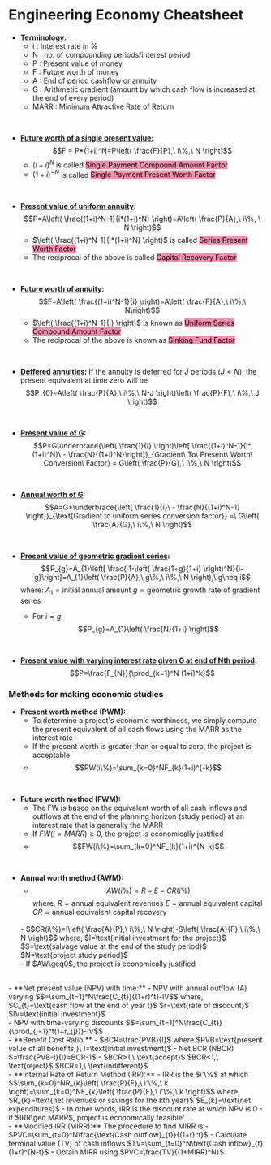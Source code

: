 # Engineering Economy Cheatsheet

- **<u>Terminology</u>:**
	- i : Interest rate in %
	- N : no. of compounding periods/interest period
	- P : Present value of money
	- F : Future worth of money
	- A : End of period cashflow or annuity
	- G : Arithmetic gradient (amount by which cash flow is increased at the end of every period)
	- MARR : Minimum Attractive Rate of Return

<br />

- **<u>Future worth of a single present value:</u>**
	$$F = P*(1+i)^N=P\left( \frac{F}{P},\ i\%,\ N \right)$$ 
	- $(i+i)^N$ is called <mark style="background: #FF5582A6;">Single Payment Compound Amount Factor</mark>
	- $(1+i)^{-N}$ is called <mark style="background: #FF5582A6;">Single Payment Present Worth Factor</mark>

<br />


- **<u>Present value of uniform annuity</u>:**
	$$P=A\left( \frac{(1+i)^N-1}{i*(1+i)^N} \right)=A\left( \frac{P}{A},\ i\%, \ N \right)$$
	- $\left( \frac{(1+i)^N-1}{i*(1+i)^N} \right)$ is called <mark style="background: #FF5582A6;">Series Present Worth Factor</mark>
	- The reciprocal of the above is called <mark style="background: #FF5582A6;">Capital Recovery Factor</mark>

<br />


- **<u>Future worth of annuity</u>:**
	$$F=A\left( \frac{(1+i)^N-1}{i} \right)=A\left( \frac{F}{A},\ i\%,\ N\right)$$
	- $\left( \frac{(1+i)^N-1}{i} \right)$ is known as <mark style="background: #FF5582A6;">Uniform Series Compound Amount Factor</mark>
	- The reciprocal of the above is known as <mark style="background: #FF5582A6;">Sinking Fund Factor</mark>

<br />

- **<u>Deffered annuities</u>:**
	If the annuity is deferred for $J$ periods $(J < N)$, the present equivalent at time zero will be $$P_{0}=A\left( \frac{P}{A},\ i\%,\ N-J \right)\left( \frac{P}{F},\ i\%,\ J \right)$$

<br />


- **<u>Present value of G</u>:**
	$$P=G\underbrace{\left( \frac{1}{i} \right)\left[ \frac{(1+i)^N-1}{i*(1+i)^N}\ -  \frac{N}{(1+i)^N}\right]}_{Gradient\ To\ Present\ Worth\ Conversion\ Factor} = G\left( \frac{P}{G},\ i\%,\ N \right)$$

<br />


- **<u>Annual worth of G</u>:**
	$$A=G*\underbrace{\left[ \frac{1}{i}\ - \frac{N}{(1+i)^N-1} \right]}_{\text{Gradient to uniform series conversion factor}} =\  G\left( \frac{A}{G},\ i\%,\ N \right)$$

<br />


- **<u>Present value of geometric gradient series</u>:**
	$$P_{g}=A_{1}\left[ \frac{ 1-\left( \frac{1+g}{1+i} \right)^N}{i-g}\right]=A_{1}\left( \frac{P}{A},\ g\%,\ i\%,\ N \right),\ g\neq i$$
	where:
		$A_1 = \text{initial annual amount}$
		$g = \text{geometric growth rate of gradient series}$

	- For $i=g$
		$$P_{g}=A_{1}\left( \frac{N}{1+i} \right)$$

<br />

- **<u>Present value with varying interest rate given G at end of Nth period</u>:**
	$$P=\frac{F_{N}}{\prod_{k=1}^N (1+i)^k}$$

### Methods for making economic studies

- **Present worth method (PWM):**
	- To determine a project's economic worthiness, we simply compute the present equivalent of all cash flows using the MARR as the interest rate
	- If the present worth is greater than or equal to zero, the project is acceptable
	- $$PW(i\%)=\sum_{k=0}^NF_{k}(1+i)^{-k}$$
<br />


- **Future worth method (FWM):**
	- The FW is based on the equivalent worth of all cash inflows and outflows at the end of the planning horizon (study period) at an interest rate that is generally the MARR
	- If $FW(i=MARR)\geq0$, the project is economically justified
	- $$FW(i\%)=\sum_{k=0}^NF_{k}(1+i)^{N-k}$$

<br />

- **Annual worth method (AWM):**
	- $$AW(i\%)=R-E-CR(i\%)$$
	where, $R=\text{annual equivalent revenues}$
	$E=\text{annual equivalent capital}$
	$CR=\text{annual equivalent capital recovery}$
	<br>
	- $$CR(i\%)=I\left( \frac{A}{P},\ i\%,\ N \right)-S\left( \frac{A}{F},\ i\%,\ N \right)$$
	where, $I=\text{initial investment for the project}$
	$S=\text{salvage value at the end of the study period}$
	$N=\text{project study period}$
	<br>
	- If $AW\geq0$, the project is economically justified
<br>
- **Net present value (NPV) with time:**
	- NPV with annual outflow (A) varying
		$$=\sum_{t=1}^N\frac{C_{t}}{(1+r)^t}-IV$$
		where, $C_{t}=\text{cash flow at the end of year t}$
		$r=\text{rate of discount}$
		$IV=\text{initial investment}$
	<br>
	- NPV with time-varying discounts
		$$=\sum_{t=1}^N\frac{C_{t}}{\prod_{j=1}^t(1+r_{j})}-IV$$
<br>
- **Benefit Cost Ratio:**
	- $BCR=\frac{PVB}{I}$ where $PVB=\text{present value of all benefits,}\ I=\text{initial investment}$
	- Net BCR (NBCR) $=\frac{PVB-I}{I}=BCR-1$
	- $BCR>1,\ \text{accept}$
		$BCR<1,\ \text{reject}$
		$BCR=1,\ \text{indifferent}$
<br>
- **Internal Rate of Return Method (IRR):**
	- IRR is the $i'\%$ at which $$\sum_{k=0}^NR_{k}\left( \frac{P}{F},\ i'\%,\ k \right)=\sum_{k=0}^NE_{k}\left( \frac{P}{F},\ i'\%,\ k \right)$$
	where, $R_{k}=\text{net revenues or savings for the kth year}$
	$E_{k}=\text{net expenditures}$
	- In other words, IRR is the discount rate at which NPV is 0
	- If $IRR\geq MARR$, project is economically feasible'
<br>
- **Modified IRR (MIRR):**
	The procedure to find MIRR is
	- $PVC=\sum_{t=0}^N\frac{\text{Cash outflow}_{t}}{(1+r)^t}$
	- Calculate terminal value (TV) of cash inflows
	$TV=\sum_{t=0}^N\text{Cash inflow}_{t}(1+r)^{N-t}$
	- Obtain MIRR using
	$PVC=\frac{TV}{(1+MIRR)^N}$
